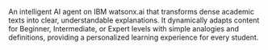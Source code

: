 An intelligent AI agent on IBM watsonx.ai that transforms dense academic texts into clear, understandable explanations. It dynamically adapts content for Beginner, Intermediate, or Expert levels with simple analogies and definitions, providing a personalized learning experience for every student.

